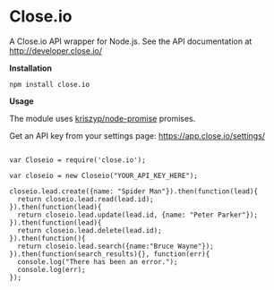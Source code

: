 Close.io
========

A Close.io API wrapper for Node.js. See the API documentation at http://developer.close.io/

**Installation**

```npm install close.io```

**Usage**

The module uses [kriszyp/node-promise](https://github.com/kriszyp/node-promise) promises.

Get an API key from your settings page: https://app.close.io/settings/

```

var Closeio = require('close.io');

var closeio = new Closeio("YOUR_API_KEY_HERE");

closeio.lead.create({name: "Spider Man"}).then(function(lead){
  return closeio.lead.read(lead.id);
}).then(function(lead){
  return closeio.lead.update(lead.id, {name: "Peter Parker"});
}).then(function(lead){
  return closeio.lead.delete(lead.id);
}).then(function(){ 
  return closeio.lead.search({name:"Bruce Wayne"});
}).then(function(search_results){}, function(err){
  console.log("There has been an error.");
  console.log(err);
});

```
